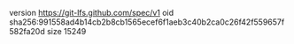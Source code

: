 version https://git-lfs.github.com/spec/v1
oid sha256:991558ad4b14cb2b8cb1565ecef6f1aeb3c40b2ca0c26f42f559657f582fa20d
size 15249
